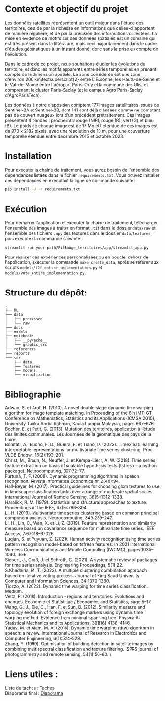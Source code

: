 # Contexte et objectif du projet 
Les données satellites représentent un outil majeur dans l'étude des territoires, cela de par la richesse en informations que celles-ci apportent de manière régulière, et de par la précision des informations collectées. La mise en évidence de motifs sur des données spatiales est un domaine qui est très présent dans la littérature, mais ceci majoritairement dans le cadre d'études géomatiques à un instant donné, donc sans la prise en compte de l'évolution.

Dans le cadre de ce projet, nous souhaitons étudier les évolutions du territoire, et donc les motifs apparents entre séries temporelles en prenant compte de la dimension spatiale.
La zone considérée est une zone d'environ 200 km\textsuperscript{2} entre L'Essonne, les Hauts-de-Seine et le Val-de-Marne entre l'aéroport Paris-Orly et la commune des Ulis, et  comprenant le cluster Paris-Saclay (et le campus Agro Paris-Saclay d'AgroParisTech).

Les données à notre disposition comptent 177 images satellitaires issues de Sentinel-2A et Sentinel-2B, dont 141 sont déjà classées comme ne comptant pas de couvert nuageux lors d'un précédent prétraitement. Ces images présentent 4 bandes : proche infrarouge (NIR), rouge (R), vert (G) et bleu (B). Le poids de chaque image est de 17 Mo et l'étendue de ces images est de 973 x 2182 pixels, avec une résolution de 10 m, pour une couverture temporelle étendue entre décembre 2015 et octobre 2023.

# Installation

Pour exécuter la chaîne de traitement, vous aurez besoin de l'ensemble des dépendances listées dans le fichier `requirements.txt`. Vous pouvez installer ces dépendances en exécutant la ligne de commande suivante :

```bash
pip install -U -r requirements.txt
```
# Exécution

Pour démarrer l'application et éxecuter la chaîne de traitement, télécharger l'ensemble des images à traiter en format `.tif` dans le dossier `data/raw` et l'ensemble des fichiers `.npy` des textures dans le dossier `data/textures`, puis exécutez la commande suivante :

```bash
streamlit run your-path/FilRouge_territoires/app/streamlit_app.py
```
Pour réaliser des expériences personnalisées ou en boucle, dehors de l'application, executer la commande `make create_data`, après se référer aux scripts `models/t2f_entire_implementation.py` et `models/vote_entire_implementation.py`.

[//]: # (Transformation des données brutes et création des jeux de données)

[//]: # (Exécution de Time2Features)

[//]: # (Exécution de CollaborativeClustering)

[//]: # (Format des résultats)

# Structure du dépôt:
```
.
├── DL
├── data
│   ├── processed
│   └── raw
├── docs
├── models
├── notebooks
│   ├── __pycache__
│   └── graphic_src
├── references
├── reports
└── scr
    ├── data
    ├── features
    ├── models
    └── visualization
```

# Bibliographie

Adwan, S. et Arof, H. (2010). A novel double stage dynamic time warping algorithm for image template matching. In Proceeding of the 6th IMT-GT Conference on Mathematics, Statistics and its Applications (ICMSA 2010), University Tunku Abdul Rahman, Kaula Lumpur Malaysia, pages 667–676. \
Bocher, E. et Petit, G. (2013). Mutation des territoires, application à l’étude des limites communales. Les Journées de la géomatique des pays de la Loire. \
Bonifati, A., Buono, F. D., Guerra, F. et Tiano, D. (2022). Time2feat: learning interpretable representations for multivariate time series clustering. Proc. VLDB Endow., 16(2):193–201. \
Christ, M., Braun, N., Neuffer, J. et Kempa-Liehr, A. W. (2018). Time series feature extraction on basis of scalable hypothesis tests (tsfresh – a python package). Neurocomputing, 307:72–77. \
Furtună, T. F. (2008). Dynamic programming algorithms in speech recognition. Revista Informatica Economică nr, 2(46):94. \
Hall-Beyer, M. (2017). Practical guidelines for choosing glcm textures to use in landscape classification tasks over a range of moderate spatial scales. International Journal of Remote Sensing, 38(5):1312–1338. \
Haralick, R. M. (1979). Statistical and structural approaches to texture. Proceedings of the IEEE, 67(5):786–804. \
Li, H. (2019). Multivariate time series clustering based on common principal component analysis. Neurocomputing, 349:239–247. \
Li, H., Lin, C., Wan, X. et Li, Z. (2019). Feature representation and similarity measure based on covariance sequence for multivariate time series. IEEE Access, 7:67018–67026. \
Luqian, S. et Yuyuan, Z. (2021). Human activity recognition using time series pattern recognition model-based on tsfresh features. In 2021 International Wireless Communications and Mobile Computing (IWCMC), pages 1035–1040. IEEE. \
Siebert, J., Groß, J. et Schroth, C. (2021). A systematic review of packages for time series analysis. Engineering Proceedings, 5(1):22. \
S.Khedairia, M. T. (2022). A multiple clustering combination approach based on iterative voting process. Journal of King Saud University - Computer and Information Sciences, 34:1370–1380. \
Tiozzo, A. (2022). Dynamic time warping for time series classification. Medium. \
Veltz, P. (2018). Introduction - regions and territories: Evolutions and changes. Economie et Statistique / Economics and Statistics, page 5–17. \
Wang, G.-J., Xie, C., Han, F. et Sun, B. (2012). Similarity measure and topology evolution of foreign exchange markets using dynamic time warping method: Evidence from minimal spanning tree. Physica A: Statistical Mechanics and its Applications, 391(16):4136–4146. \
Yadav, M. et Alam, M. A. (2018). Dynamic time warping (dtw) algorithm in speech: a review. International Journal of Research in Electronics and Computer Engineering, 6(1):524–528. \
Zhang, Y. (1999). Optimisation of building detection in satellite images by combining multispectral classification and texture filtering. ISPRS journal of photogrammetry and remote sensing, 54(1):50–60. \

# Liens utiles : 
Liste de taches : [Taches](https://docs.google.com/spreadsheets/d/12IO9i0rIVR-RKDQXc6y8nDWCuq3UjpeH08N_X2qjHiY/edit#gid=0) \
Diaporama final : [Diaporama](https://docs.google.com/presentation/d/18Yu9UxA4SBvoR4pk4BbsPQTedtHY0RUU/edit?usp=sharing&ouid=105910814065404947173&rtpof=true&sd=true)
